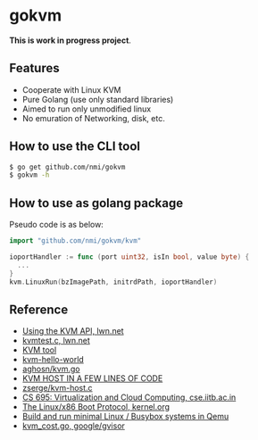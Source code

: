 # gokvm

__This is work in progress project__.

## Features

- Cooperate with Linux KVM
- Pure Golang (use only standard libraries)
- Aimed to run only unmodified linux
- No emuration of Networking, disk, etc.

## How to use the CLI tool

```bash
$ go get github.com/nmi/gokvm
$ gokvm -h
```

## How to use as golang package

Pseudo code is as below:

```go
import "github.com/nmi/gokvm/kvm"

ioportHandler := func (port uint32, isIn bool, value byte) {
  ...
}
kvm.LinuxRun(bzImagePath, initrdPath, ioportHandler)
```

## Reference

- [Using the KVM API, lwn.net](https://lwn.net/Articles/658511/)
- [kvmtest.c, lwn.net](https://lwn.net/Articles/658512/)
- [KVM tool](https://git.kernel.org/pub/scm/linux/kernel/git/will/kvmtool.git/about/)
- [kvm-hello-world](https://github.com/dpw/kvm-hello-world)
- [aghosn/kvm.go](https://gist.github.com/aghosn/f72c8e8f53bf99c3c4117f49677ab0b9)
- [KVM HOST IN A FEW LINES OF CODE](https://zserge.com/posts/kvm/)
- [zserge/kvm-host.c](https://gist.github.com/zserge/ae9098a75b2b83a1299d19b79b5fe488)
- [CS 695: Virtualization and Cloud Computing, cse.iitb.ac.in](https://www.cse.iitb.ac.in/~cs695/)
- [The Linux/x86 Boot Protocol, kernel.org](https://www.kernel.org/doc/html/latest/x86/boot.html)
- [Build and run minimal Linux / Busybox systems in Qemu](https://gist.github.com/chrisdone/02e165a0004be33734ac2334f215380e)
- [kvm_cost.go, google/gvisor](https://github.com/google/gvisor/blob/master/pkg/sentry/platform/kvm/kvm_const.go)
